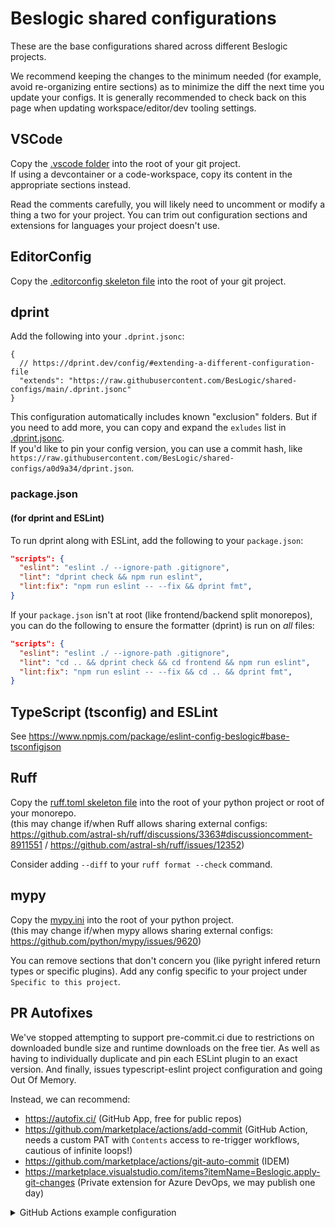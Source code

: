 # Beslogic shared configurations

These are the base configurations shared across different Beslogic projects.

We recommend keeping the changes to the minimum needed (for example, avoid re-organizing entire sections) as to minimize the diff the next time you update your configs. It is generally recommended to check back on this page when updating workspace/editor/dev tooling settings.

## VSCode

Copy the [.vscode folder](/.vscode) into the root of your git project.\
If using a devcontainer or a code-workspace, copy its content in the appropriate sections instead.

Read the comments carefully, you will likely need to uncomment or modify a thing a two for your project. You can trim out configuration sections and extensions for languages your project doesn't use.

## EditorConfig

Copy the [.editorconfig skeleton file](/.editorconfig) into the root of your git project.

## dprint

Add the following into your `.dprint.jsonc`:

```jsonc
{
  // https://dprint.dev/config/#extending-a-different-configuration-file
  "extends": "https://raw.githubusercontent.com/BesLogic/shared-configs/main/.dprint.jsonc"
}
```

This configuration automatically includes known "exclusion" folders. But if you need to add more, you can copy and expand the `exludes` list in [.dprint.jsonc](/.dprint.jsonc).\
If you'd like to pin your config version, you can use a commit hash, like `https://raw.githubusercontent.com/BesLogic/shared-configs/a0d9a34/dprint.json`.

### package.json

#### (for dprint and ESLint)

To run dprint along with ESLint, add the following to your `package.json`:

```json
"scripts": {
  "eslint": "eslint ./ --ignore-path .gitignore",
  "lint": "dprint check && npm run eslint",
  "lint:fix": "npm run eslint -- --fix && dprint fmt",
}
```

If your `package.json` isn't at root (like frontend/backend split monorepos), you can do the following to ensure the formatter (dprint) is run on _all_ files:

```json
"scripts": {
  "eslint": "eslint ./ --ignore-path .gitignore",
  "lint": "cd .. && dprint check && cd frontend && npm run eslint",
  "lint:fix": "npm run eslint -- --fix && cd .. && dprint fmt",
}
```

## TypeScript (tsconfig) and ESLint

See <https://www.npmjs.com/package/eslint-config-beslogic#base-tsconfigjson>

## Ruff

Copy the [ruff.toml skeleton file](/ruff.toml) into the root of your python project or root of your monorepo.\
(this may change if/when Ruff allows sharing external configs: <https://github.com/astral-sh/ruff/discussions/3363#discussioncomment-8911551> / <https://github.com/astral-sh/ruff/issues/12352>)

Consider adding `--diff` to your `ruff format --check` command.

## mypy

Copy the [mypy.ini](/mypy.ini) into the root of your python project.\
(this may change if/when mypy allows sharing external configs: <https://github.com/python/mypy/issues/9620>)

You can remove sections that don't concern you (like pyright infered return types or specific plugins). Add any config specific to your project under `Specific to this project`.

## PR Autofixes

We've stopped attempting to support pre-commit.ci due to restrictions on downloaded bundle size and runtime downloads on the free tier. As well as having to individually duplicate and pin each ESLint plugin to an exact version. And finally, issues typescript-eslint project configuration and going Out Of Memory.

Instead, we can recommend:

- <https://autofix.ci/> (GitHub App, free for public repos)
- <https://github.com/marketplace/actions/add-commit> (GitHub Action, needs a custom PAT with `Contents` access to re-trigger workflows, cautious of infinite loops!)
- <https://github.com/marketplace/actions/git-auto-commit> (IDEM)
- <https://marketplace.visualstudio.com/items?itemName=Beslogic.apply-git-changes> (Private extension for Azure DevOps, we may publish one day)

<details>
<summary>GitHub Actions example configuration</summary>
  
```yaml
name: PR Autofixes

on:
  pull_request:
    branches:
      - main

jobs:
  Autofixes:
    runs-on: ubuntu-latest
    # Only run autofixes on PRs
    if: ${{ github.event_name == 'pull_request' }}
    steps:
      - uses: actions/checkout@v4
        with:
          # Checkout the fork/head-repository and push changes to the fork.
          # If you skip this, the base repository will be checked out and changes will be committed to the base repository!
          repository: ${{ github.event.pull_request.head.repo.full_name }}
          # Checkout the branch made in the fork. Will automatically push changes back to this branch.
          ref: ${{ github.event.pull_request.head.ref }}
          # Token with Contents permissions to allow retriggering workflow
          token: ${{ secrets.PR_AUTOFIX_PAT }}

      - uses: actions/setup-node@v4

      - run: npm ci

      # - uses: other_custom_steps

      # Ruff autofixes
      - uses: astral-sh/ruff-action@v1
        # Fix even on other steps failure
        if: ${{ !cancelled() }}
        with:
          args: check --fix
      - uses: astral-sh/ruff-action@v1
        # Fix even on other steps failure
        if: ${{ !cancelled() }}
        with:
          args: format

      # ESLint & Dprint autofixes
      - run: npm run lint:fix
        # Fix even on other steps failure
        if: ${{ !cancelled() }}

      # Using https://github.com/marketplace/actions/add-commit
      - name: Commit autofixes
        uses: EndBug/add-and-commit@v9
        # TODO: Prevent infinite loops, github.event.head_commit.author.name is not accessible in this context
        # if: ${{ github.event.head_commit.author.name != 'github-actions' }}
        # Push autofixes even on failure
        if: ${{ !cancelled() }}
        with:
          default_author: github_actions

      # OR using https://github.com/marketplace/actions/git-auto-commit
      - name: Commit autofixes
        uses: stefanzweifel/git-auto-commit-action@v5
        # TODO: Prevent infinite loops, github.event.head_commit.author.name is not accessible in this context
        # if: ${{ github.event.head_commit.author.name != 'github-actions' }}
        # Push autofixes even on failure
        if: ${{ !cancelled() }}
```

</details>
